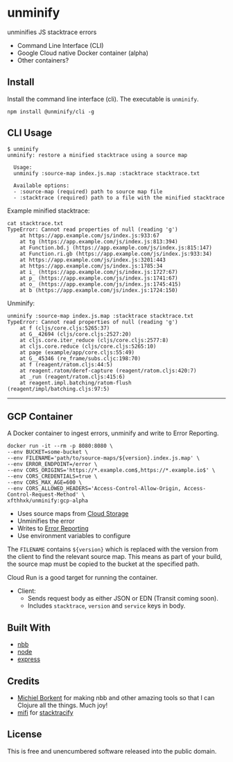 # unminify
unminifies JS stacktrace errors

* Command Line Interface (CLI)
* Google Cloud native Docker container (alpha)
* Other containers?

## Install
Install the command line interface (cli). The executable is `unminify`.
```shell
npm install @unminify/cli -g
```

## CLI Usage
```shell
$ unminify
unminify: restore a minified stacktrace using a source map

  Usage:
  unminify :source-map index.js.map :stacktrace stacktrace.txt

  Available options:
  - :source-map (required) path to source map file
  - :stacktrace (required) path to a file with the minified stacktrace
```

Example minified stacktrace:
```shell
cat stacktrace.txt
TypeError: Cannot read properties of null (reading 'g')
    at https://app.example.com/js/index.js:933:67
    at tg (https://app.example.com/js/index.js:813:394)
    at Function.bd.j (https://app.example.com/js/index.js:815:147)
    at Function.ri.gb (https://app.example.com/js/index.js:933:34)
    at https://app.example.com/js/index.js:3201:443
    at https://app.example.com/js/index.js:1785:34
    at i_ (https://app.example.com/js/index.js:1727:67)
    at p_ (https://app.example.com/js/index.js:1741:67)
    at o_ (https://app.example.com/js/index.js:1745:415)
    at b (https://app.example.com/js/index.js:1724:150)
```

Unminify:
```shell
unminify :source-map index.js.map :stacktrace stacktrace.txt
TypeError: Cannot read properties of null (reading 'g')
    at f (cljs/core.cljs:5265:37)
    at G__42694 (cljs/core.cljs:2527:20)
    at cljs.core.iter_reduce (cljs/core.cljs:2577:8)
    at cljs.core.reduce (cljs/core.cljs:5265:10)
    at page (example/app/core.cljs:55:49)
    at G__45346 (re_frame/subs.cljc:198:70)
    at f (reagent/ratom.cljs:44:5)
    at reagent.ratom/deref-capture (reagent/ratom.cljs:420:7)
    at _run (reagent/ratom.cljs:415:6)
    at reagent.impl.batching/ratom-flush (reagent/impl/batching.cljs:97:5)
```
---
## GCP Container
A Docker container to ingest errors, unminify and write to Error Reporting.

```shell
docker run -it --rm -p 8080:8080 \
--env BUCKET=some-bucket \
--env FILENAME='path/to/source-maps/${version}.index.js.map' \
--env ERROR_ENDPOINT=/error \
--env CORS_ORIGINS='https://*.example.com$,https://*.example.io$' \
--env CORS_CREDENTIALS=true \
--env CORS_MAX_AGE=600 \
--env CORS_ALLOWED_HEADERS='Access-Control-Allow-Origin, Access-Control-Request-Method' \
xfthhxk/unminify:gcp-alpha
```

* Uses source maps from [Cloud Storage](https://cloud.google.com/storage)
* Unminifies the error
* Writes to [Error Reporting](https://cloud.google.com/error-reporting)
* Use environment variables to configure

The `FILENAME` contains `${version}` which is replaced with the version from the client to find the relevant source map. This means as part of your build, the source map must be copied to the bucket at the specified path.

Cloud Run is a good target for running the container.

* Client:
  - Sends request body as either JSON or EDN (Transit coming soon).
  - Includes `stacktrace`, `version` and `service` keys in body.



## Built With
* [nbb](https://github.com/babashka/nbb)
* [node](https://nodejs.org)
* [express](https://expressjs.com)

## Credits
* [Michiel Borkent](https://github.com/borkdude) for making nbb and other amazing tools so that I can Clojure all the things. Much joy!
* [mifi](https://github.com/mifi) for [stacktracify](https://github.com/mifi/stacktracify)

## License
This is free and unencumbered software released into the public domain.
